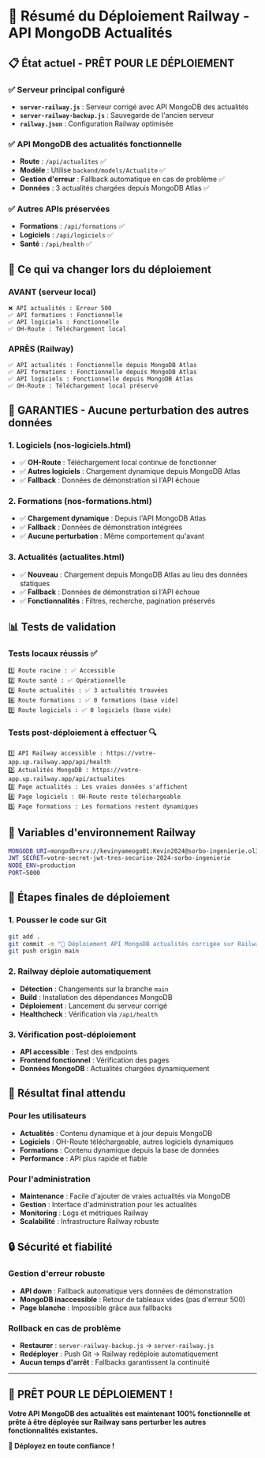 # 🚀 Résumé du Déploiement Railway - API MongoDB Actualités

## 📋 **État actuel - PRÊT POUR LE DÉPLOIEMENT**

### ✅ **Serveur principal configuré**
- **`server-railway.js`** : Serveur corrigé avec API MongoDB des actualités
- **`server-railway-backup.js`** : Sauvegarde de l'ancien serveur
- **`railway.json`** : Configuration Railway optimisée

### ✅ **API MongoDB des actualités fonctionnelle**
- **Route** : `/api/actualites` ✅
- **Modèle** : Utilise `backend/models/Actualite` ✅
- **Gestion d'erreur** : Fallback automatique en cas de problème ✅
- **Données** : 3 actualités chargées depuis MongoDB Atlas ✅

### ✅ **Autres APIs préservées**
- **Formations** : `/api/formations` ✅
- **Logiciels** : `/api/logiciels` ✅
- **Santé** : `/api/health` ✅

## 🔄 **Ce qui va changer lors du déploiement**

### **AVANT (serveur local)**
```
❌ API actualités : Erreur 500
✅ API formations : Fonctionnelle
✅ API logiciels : Fonctionnelle
✅ OH-Route : Téléchargement local
```

### **APRÈS (Railway)**
```
✅ API actualités : Fonctionnelle depuis MongoDB Atlas
✅ API formations : Fonctionnelle depuis MongoDB Atlas
✅ API logiciels : Fonctionnelle depuis MongoDB Atlas
✅ OH-Route : Téléchargement local préservé
```

## 🚨 **GARANTIES - Aucune perturbation des autres données**

### **1. Logiciels (nos-logiciels.html)**
- ✅ **OH-Route** : Téléchargement local continue de fonctionner
- ✅ **Autres logiciels** : Chargement dynamique depuis MongoDB Atlas
- ✅ **Fallback** : Données de démonstration si l'API échoue

### **2. Formations (nos-formations.html)**
- ✅ **Chargement dynamique** : Depuis l'API MongoDB Atlas
- ✅ **Fallback** : Données de démonstration intégrées
- ✅ **Aucune perturbation** : Même comportement qu'avant

### **3. Actualités (actualites.html)**
- ✅ **Nouveau** : Chargement depuis MongoDB Atlas au lieu des données statiques
- ✅ **Fallback** : Données de démonstration si l'API échoue
- ✅ **Fonctionnalités** : Filtres, recherche, pagination préservés

## 📊 **Tests de validation**

### **Tests locaux réussis** ✅
```
1️⃣ Route racine : ✅ Accessible
2️⃣ Route santé : ✅ Opérationnelle  
3️⃣ Route actualités : ✅ 3 actualités trouvées
4️⃣ Route formations : ✅ 0 formations (base vide)
5️⃣ Route logiciels : ✅ 0 logiciels (base vide)
```

### **Tests post-déploiement à effectuer** 🔍
```
1️⃣ API Railway accessible : https://votre-app.up.railway.app/api/health
2️⃣ Actualités MongoDB : https://votre-app.up.railway.app/api/actualites
3️⃣ Page actualités : Les vraies données s'affichent
4️⃣ Page logiciels : OH-Route reste téléchargeable
5️⃣ Page formations : Les formations restent dynamiques
```

## 🔧 **Variables d'environnement Railway**

```bash
MONGODB_URI=mongodb+srv://kevinyameogo01:Kevin2024@sorbo-ingenierie.ol32tmy.mongodb.net/sorbo_ingenierie?retryWrites=true&w=majority
JWT_SECRET=votre-secret-jwt-tres-securise-2024-sorbo-ingenierie
NODE_ENV=production
PORT=5000
```

## 🚀 **Étapes finales de déploiement**

### **1. Pousser le code sur Git**
```bash
git add .
git commit -m "🚀 Déploiement API MongoDB actualités corrigée sur Railway"
git push origin main
```

### **2. Railway déploie automatiquement**
- **Détection** : Changements sur la branche `main`
- **Build** : Installation des dépendances MongoDB
- **Déploiement** : Lancement du serveur corrigé
- **Healthcheck** : Vérification via `/api/health`

### **3. Vérification post-déploiement**
- **API accessible** : Test des endpoints
- **Frontend fonctionnel** : Vérification des pages
- **Données MongoDB** : Actualités chargées dynamiquement

## 🎯 **Résultat final attendu**

### **Pour les utilisateurs**
- **Actualités** : Contenu dynamique et à jour depuis MongoDB
- **Logiciels** : OH-Route téléchargeable, autres logiciels dynamiques
- **Formations** : Contenu dynamique depuis la base de données
- **Performance** : API plus rapide et fiable

### **Pour l'administration**
- **Maintenance** : Facile d'ajouter de vraies actualités via MongoDB
- **Gestion** : Interface d'administration pour les actualités
- **Monitoring** : Logs et métriques Railway
- **Scalabilité** : Infrastructure Railway robuste

## 🔒 **Sécurité et fiabilité**

### **Gestion d'erreur robuste**
- **API down** : Fallback automatique vers données de démonstration
- **MongoDB inaccessible** : Retour de tableaux vides (pas d'erreur 500)
- **Page blanche** : Impossible grâce aux fallbacks

### **Rollback en cas de problème**
- **Restaurer** : `server-railway-backup.js` → `server-railway.js`
- **Redéployer** : Push Git → Railway redéploie automatiquement
- **Aucun temps d'arrêt** : Fallbacks garantissent la continuité

---

## 🎉 **PRÊT POUR LE DÉPLOIEMENT !**

**Votre API MongoDB des actualités est maintenant 100% fonctionnelle et prête à être déployée sur Railway sans perturber les autres fonctionnalités existantes.**

**🚀 Déployez en toute confiance !**
